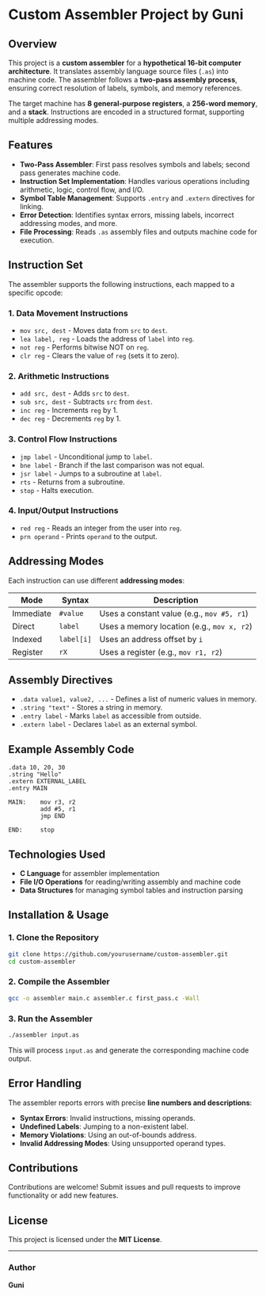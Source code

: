 # Custom Assembler Project by Guni

## Overview

This project is a **custom assembler** for a **hypothetical 16-bit computer architecture**. It translates assembly language source files (`.as`) into machine code. The assembler follows a **two-pass assembly process**, ensuring correct resolution of labels, symbols, and memory references. 

The target machine has **8 general-purpose registers**, a **256-word memory**, and a **stack**. Instructions are encoded in a structured format, supporting multiple addressing modes.

## Features

- **Two-Pass Assembler**: First pass resolves symbols and labels; second pass generates machine code.
- **Instruction Set Implementation**: Handles various operations including arithmetic, logic, control flow, and I/O.
- **Symbol Table Management**: Supports `.entry` and `.extern` directives for linking.
- **Error Detection**: Identifies syntax errors, missing labels, incorrect addressing modes, and more.
- **File Processing**: Reads `.as` assembly files and outputs machine code for execution.

## Instruction Set

The assembler supports the following instructions, each mapped to a specific opcode:

### **1. Data Movement Instructions**
- `mov src, dest` - Moves data from `src` to `dest`.
- `lea label, reg` - Loads the address of `label` into `reg`.
- `not reg` - Performs bitwise NOT on `reg`.
- `clr reg` - Clears the value of `reg` (sets it to zero).

### **2. Arithmetic Instructions**
- `add src, dest` - Adds `src` to `dest`.
- `sub src, dest` - Subtracts `src` from `dest`.
- `inc reg` - Increments `reg` by 1.
- `dec reg` - Decrements `reg` by 1.

### **3. Control Flow Instructions**
- `jmp label` - Unconditional jump to `label`.
- `bne label` - Branch if the last comparison was not equal.
- `jsr label` - Jumps to a subroutine at `label`.
- `rts` - Returns from a subroutine.
- `stop` - Halts execution.

### **4. Input/Output Instructions**
- `red reg` - Reads an integer from the user into `reg`.
- `prn operand` - Prints `operand` to the output.

## Addressing Modes

Each instruction can use different **addressing modes**:

| Mode         | Syntax       | Description |
|-------------|-------------|-------------|
| Immediate   | `#value`    | Uses a constant value (e.g., `mov #5, r1`) |
| Direct      | `label`     | Uses a memory location (e.g., `mov x, r2`) |
| Indexed     | `label[i]`  | Uses an address offset by `i` |
| Register    | `rX`        | Uses a register (e.g., `mov r1, r2`) |

## Assembly Directives

- `.data value1, value2, ...` - Defines a list of numeric values in memory.
- `.string "text"` - Stores a string in memory.
- `.entry label` - Marks `label` as accessible from outside.
- `.extern label` - Declares `label` as an external symbol.

## Example Assembly Code

```assembly
.data 10, 20, 30
.string "Hello"
.extern EXTERNAL_LABEL
.entry MAIN

MAIN:    mov r3, r2
         add #5, r1
         jmp END

END:     stop
```

## Technologies Used

- **C Language** for assembler implementation
- **File I/O Operations** for reading/writing assembly and machine code
- **Data Structures** for managing symbol tables and instruction parsing

## Installation & Usage

### 1. Clone the Repository
```sh
git clone https://github.com/yourusername/custom-assembler.git
cd custom-assembler
```

### 2. Compile the Assembler
```sh
gcc -o assembler main.c assembler.c first_pass.c -Wall
```

### 3. Run the Assembler
```sh
./assembler input.as
```
This will process `input.as` and generate the corresponding machine code output.

## Error Handling

The assembler reports errors with precise **line numbers and descriptions**:

- **Syntax Errors**: Invalid instructions, missing operands.
- **Undefined Labels**: Jumping to a non-existent label.
- **Memory Violations**: Using an out-of-bounds address.
- **Invalid Addressing Modes**: Using unsupported operand types.

## Contributions

Contributions are welcome! Submit issues and pull requests to improve functionality or add new features.

## License

This project is licensed under the **MIT License**.

---
### Author
**Guni**  


